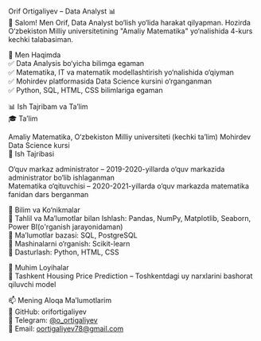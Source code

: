 Orif Ortigaliyev – Data Analyst 📊  
👋 Salom! Men Orif, Data Analyst bo‘lish yo‘lida harakat qilyapman. Hozirda O‘zbekiston Milliy universitetining "Amaliy Matematika" yo‘nalishida 4-kurs kechki talabasiman. 

🚀 Men Haqimda    
✅ Data Analysis bo‘yicha bilimga egaman  
✅ Matematika, IT va matematik modellashtirish yo‘nalishida o‘qiyman  
✅ Mohirdev platformasida Data Science kursini o‘rganganman  
✅ Python, SQL, HTML, CSS bilimlariga egaman  

📊 Ish Tajribam va Ta’lim  
🎓 Ta’lim  

Amaliy Matematika, O‘zbekiston Milliy universiteti (kechki ta’lim) 
Mohirdev Data Science kursi  
💼 Ish Tajribasi

O‘quv markaz administrator – 2019-2020-yillarda o‘quv markazida administrator bo‘lib ishlaganman  
Matematika o‘qituvchisi – 2020-2021-yillarda o‘quv markazda matematika fanidan dars berganman  

🔧 Bilim va Ko‘nikmalar  
🔹 Tahlil va Ma’lumotlar bilan Ishlash: Pandas, NumPy, Matplotlib, Seaborn, Power BI(o'rganish jarayonidaman)  
🔹 Ma’lumotlar bazasi: SQL, PostgreSQL  
🔹 Mashinalarni o‘rganish: Scikit-learn  
🔹 Dasturlash: Python, HTML, CSS  

📂 Muhim Loyihalar  
🔹 Tashkent Housing Price Prediction – Toshkentdagi uy narxlarini bashorat qiluvchi model  

📫 Mening Aloqa Ma’lumotlarim  
📍 GitHub: orifortigaliyev  
📍 Telegram: [@o_ortigaliyev](https://t.me/o_ortigaliyev)  
📍 Email: oortigaliyev78@gmail.com  

